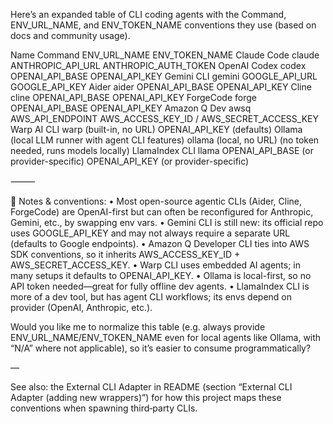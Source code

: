 Here’s an expanded table of CLI coding agents with the Command, ENV_URL_NAME, and ENV_TOKEN_NAME conventions they use (based on docs and community usage).

Name	Command	ENV_URL_NAME	ENV_TOKEN_NAME
Claude Code	claude	ANTHROPIC_API_URL	ANTHROPIC_AUTH_TOKEN
OpenAI Codex	codex	OPENAI_API_BASE	OPENAI_API_KEY
Gemini CLI	gemini	GOOGLE_API_URL	GOOGLE_API_KEY
Aider	aider	OPENAI_API_BASE	OPENAI_API_KEY
Cline	cline	OPENAI_API_BASE	OPENAI_API_KEY
ForgeCode	forge	OPENAI_API_BASE	OPENAI_API_KEY
Amazon Q Dev	awsq	AWS_API_ENDPOINT	AWS_ACCESS_KEY_ID / AWS_SECRET_ACCESS_KEY
Warp AI CLI	warp	(built-in, no URL)	OPENAI_API_KEY (defaults)
Ollama (local LLM runner with agent CLI features)	ollama	(local, no URL)	(no token needed, runs models locally)
LlamaIndex CLI	llama	OPENAI_API_BASE (or provider-specific)	OPENAI_API_KEY (or provider-specific)


⸻

🔑 Notes & conventions:
	•	Most open-source agentic CLIs (Aider, Cline, ForgeCode) are OpenAI-first but can often be reconfigured for Anthropic, Gemini, etc., by swapping env vars.
	•	Gemini CLI is still new: its official repo uses GOOGLE_API_KEY and may not always require a separate URL (defaults to Google endpoints).
	•	Amazon Q Developer CLI ties into AWS SDK conventions, so it inherits AWS_ACCESS_KEY_ID + AWS_SECRET_ACCESS_KEY.
	•	Warp CLI uses embedded AI agents; in many setups it defaults to OPENAI_API_KEY.
	•	Ollama is local-first, so no API token needed—great for fully offline dev agents.
	•	LlamaIndex CLI is more of a dev tool, but has agent CLI workflows; its envs depend on provider (OpenAI, Anthropic, etc.).

Would you like me to normalize this table (e.g. always provide ENV_URL_NAME/ENV_TOKEN_NAME even for local agents like Ollama, with “N/A” where not applicable), so it’s easier to consume programmatically?

—

See also: the External CLI Adapter in README (section “External CLI Adapter (adding new wrappers)”) for how this project maps these conventions when spawning third‑party CLIs.